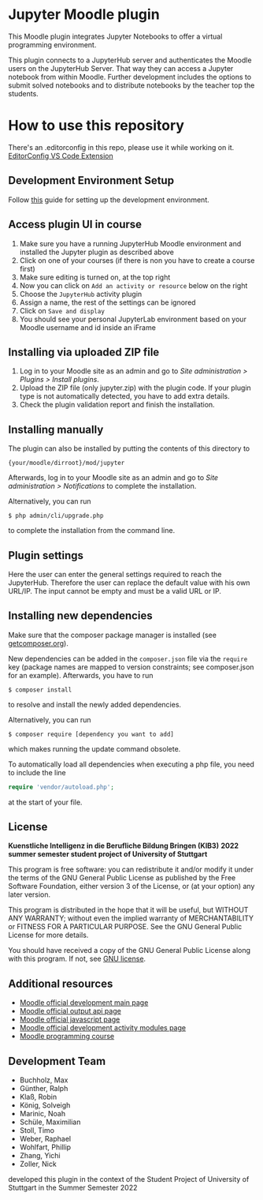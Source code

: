 # Jupyter Moodle plugin

This Moodle plugin integrates Jupyter Notebooks to offer a virtual programming environment.

This plugin connects to a JupyterHub server and authenticates the Moodle users on the JupyterHub Server. That way they
can access a Jupyter notebook from within Moodle. Further development includes the options to submit solved
notebooks and to distribute notebooks by the teacher top the students.

# How to use this repository

There's an .editorconfig in this repo, please use it while working on it.  
[EditorConfig VS Code Extension](vscode://extension/EditorConfig.EditorConfig)

## Development Environment Setup

Follow [this](./setup/DevEnvSetup.md) guide for setting up the development environment.

## Access plugin UI in course

1. Make sure you have a running JupyterHub Moodle environment and installed the Jupyter plugin as described above
2. Click on one of your courses (if there is non you have to create a course first)
3. Make sure editing is turned on, at the top right
4. Now you can click on `Add an activity or resource` below on the right
5. Choose the `JupyterHub` activity plugin
6. Assign a name, the rest of the settings can be ignored
7. Click on `Save and display`
8. You should see your personal JupyterLab environment based on your Moodle username and id inside an iFrame

## Installing via uploaded ZIP file

1. Log in to your Moodle site as an admin and go to _Site administration >
   Plugins > Install plugins_.
2. Upload the ZIP file (only jupyter.zip) with the plugin code. If your plugin type is not automatically detected, you have to add
   extra details.
3. Check the plugin validation report and finish the installation.

## Installing manually

The plugin can also be installed by putting the contents of this directory to

    {your/moodle/dirroot}/mod/jupyter

Afterwards, log in to your Moodle site as an admin and go to _Site administration >
Notifications_ to complete the installation.

Alternatively, you can run

    $ php admin/cli/upgrade.php

to complete the installation from the command line.

## Plugin settings

Here the user can enter the general settings required to reach the JupyterHub.
Therefore the user can replace the default value with his own URL/IP.
The input cannot be empty and must be a valid URL or IP.

## Installing new dependencies

Make sure that the composer package manager is installed (see [getcomposer.org]()).

New dependencies can be added in the `composer.json` file via the `require` key (package names are mapped to version constraints; see composer.json for an example). Afterwards, you have to run

```shell
$ composer install
```

to resolve and install the newly added dependencies.

Alternatively, you can run

```shell
$ composer require [dependency you want to add]
```

which makes running the update command obsolete.

To automatically load all dependencies when executing a php file, you need to include the line

```php
require 'vendor/autoload.php';
```

at the start of your file.

## License

**Kuenstliche Intelligenz in die Berufliche Bildung Bringen (KIB3)**
**2022 summer semester student project of University of Stuttgart**

This program is free software: you can redistribute it and/or modify it under
the terms of the GNU General Public License as published by the Free Software
Foundation, either version 3 of the License, or (at your option) any later
version.

This program is distributed in the hope that it will be useful, but WITHOUT ANY
WARRANTY; without even the implied warranty of MERCHANTABILITY or FITNESS FOR A
PARTICULAR PURPOSE. See the GNU General Public License for more details.

You should have received a copy of the GNU General Public License along with
this program. If not, see [GNU license](https://www.gnu.org/licenses).

## Additional resources

- [Moodle official development main page](https://docs.moodle.org/dev/Main_Page)
- [Moodle official output api page](https://docs.moodle.org/dev/Output_API)
- [Moodle official javascript page](https://docs.moodle.org/dev/Javascript_Modules)
- [Moodle official development activity modules page](https://docs.moodle.org/dev/Activity_modules)
- [Moodle programming course](https://www.youtube.com/playlist?list=PLgfLVzXXIo5q10qVXDVyD-JZVyZL9pCq0)

## Development Team

- Buchholz, Max
- Günther, Ralph
- Klaß, Robin
- König, Solveigh
- Marinic, Noah
- Schüle, Maximilian
- Stoll, Timo
- Weber, Raphael
- Wohlfart, Phillip
- Zhang, Yichi
- Zoller, Nick

developed this plugin in the context of the Student Project of University of Stuttgart in the Summer Semester 2022
